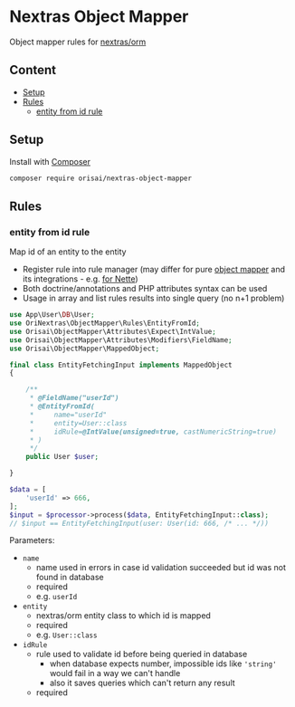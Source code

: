 # Nextras Object Mapper

Object mapper rules for [nextras/orm](https://github.com/nextras/orm)

## Content

- [Setup](#setup)
- [Rules](#rules)
	- [entity from id rule](#entity-from-id-rule)

## Setup

Install with [Composer](https://getcomposer.org)

```sh
composer require orisai/nextras-object-mapper
```

## Rules

### entity from id rule

Map id of an entity to the entity

- Register rule into rule manager (may differ for pure [object mapper](https://github.com/orisai/object-mapper) and its
  integrations - e.g. [for Nette](https://github.com/orisai/nette-object-mapper))
- Both doctrine/annotations and PHP attributes syntax can be used
- Usage in array and list rules results into single query (no n+1 problem)

```php
use App\User\DB\User;
use OriNextras\ObjectMapper\Rules\EntityFromId;
use Orisai\ObjectMapper\Attributes\Expect\IntValue;
use Orisai\ObjectMapper\Attributes\Modifiers\FieldName;
use Orisai\ObjectMapper\MappedObject;

final class EntityFetchingInput implements MappedObject
{

	/**
	 * @FieldName("userId")
	 * @EntityFromId(
	 *     name="userId"
	 *     entity=User::class
	 *     idRule=@IntValue(unsigned=true, castNumericString=true)
	 * )
	 */
	public User $user;

}
```

```php
$data = [
	'userId' => 666,
];
$input = $processor->process($data, EntityFetchingInput::class);
// $input == EntityFetchingInput(user: User(id: 666, /* ... */))
```

Parameters:

- `name`
	- name used in errors in case id validation succeeded but id was not found in database
	- required
	- e.g. `userId`
- `entity`
	- nextras/orm entity class to which id is mapped
	- required
	- e.g. `User::class`
- `idRule`
	- rule used to validate id before being queried in database
		- when database expects number, impossible ids like `'string'` would fail in a way we can't handle
		- also it saves queries which can't return any result
	- required
